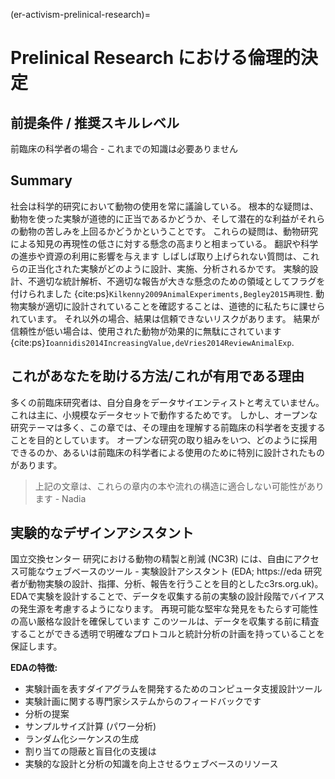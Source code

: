 (er-activism-prelinical-research)=
# Prelinical Research における倫理的決定

## 前提条件 / 推奨スキルレベル
前臨床の科学者の場合 - これまでの知識は必要ありません

## Summary
社会は科学的研究において動物の使用を常に議論している。 根本的な疑問は、動物を使った実験が道徳的に正当であるかどうか、そして潜在的な利益がそれらの動物の苦しみを上回るかどうかということです。 これらの疑問は、動物研究による知見の再現性の低さに対する懸念の高まりと相まっている。 翻訳や科学の進歩や資源の利用に影響を与えます しばしば取り上げられない質問は、これらの正当化された実験がどのように設計、実施、分析されるかです。 実験的設計、不適切な統計解析、不適切な報告が大きな懸念のための領域としてフラグを付けられました {cite:ps}`Kilkenny2009AnimalExperiments,Begley2015再現性`. 動物実験が適切に設計されていることを確認することは、道徳的に私たちに課せられています。 それ以外の場合、結果は信頼できないリスクがあります。 結果が信頼性が低い場合は、使用された動物が効果的に無駄にされています {cite:ps}`Ioannidis2014IncreasingValue,deVries2014ReviewAnimalExp`.

## これがあなたを助ける方法/これが有用である理由
多くの前臨床研究者は、自分自身をデータサイエンティストと考えていません。 これは主に、小規模なデータセットで動作するためです。 しかし、オープンな研究テーマは多く、この章では、その理由を理解する前臨床の科学者を支援することを目的としています。 オープンな研究の取り組みをいつ、どのように採用できるのか、あるいは前臨床の科学者による使用のために特別に設計されたものがあります。
> 上記の文章は、これらの章内の本や流れの構造に適合しない可能性があります - Nadia

## 実験的なデザインアシスタント
国立交換センター 研究における動物の精製と削減 (NC3R) には、自由にアクセス可能なウェブベースのツール - 実験設計アシスタント (EDA; https://eda 研究者が動物実験の設計、指揮、分析、報告を行うことを目的としたc3rs.org.uk)。 EDAで実験を設計することで、データを収集する前の実験の設計段階でバイアスの発生源を考慮するようになります。 再現可能な堅牢な発見をもたらす可能性の高い厳格な設計を確保しています このツールは、データを収集する前に精査することができる透明で明確なプロトコルと統計分析の計画を持っていることを保証します。

**EDAの特徴:**
* 実験計画を表すダイアグラムを開発するためのコンピュータ支援設計ツール
* 実験計画に関する専門家システムからのフィードバックです
* 分析の提案
* サンプルサイズ計算 (パワー分析)
* ランダム化シーケンスの生成
* 割り当ての隠蔽と盲目化の支援は
* 実験的な設計と分析の知識を向上させるウェブベースのリソース
